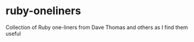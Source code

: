 ruby-oneliners
==============

Collection of Ruby one-liners from Dave Thomas and others as I find them useful
